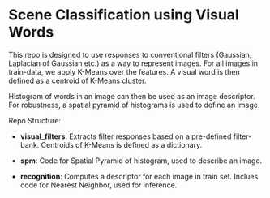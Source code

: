 # Scene Classification using Visual Words
This repo is designed to use responses to conventional filters (Gaussian, Laplacian of Gaussian etc.) as a way to represent images. For all images in train-data, we apply K-Means over the features. A visual word is then defined as a centroid of K-Means cluster.

Histogram of words in an image can then be used as an image descriptor. For robustness, a spatial pyramid of histograms is used to define an image.

Repo Structure:
* **visual_filters**: Extracts filter responses based on a pre-defined filter-bank. Centroids of K-Means is defined as a dictionary.

* **spm**: Code for Spatial Pyramid of histogram, used to describe an image.

* **recognition**: Computes a descriptor for each image in train set. Inclues code for Nearest Neighbor, used for inference.